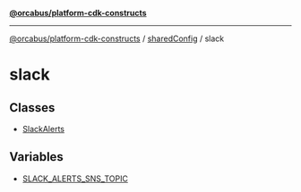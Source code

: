 [**@orcabus/platform-cdk-constructs**](../../../../../README.md)

***

[@orcabus/platform-cdk-constructs](../../../../../README.md) / [sharedConfig](../../README.md) / slack

# slack

## Classes

- [SlackAlerts](classes/SlackAlerts.md)

## Variables

- [SLACK\_ALERTS\_SNS\_TOPIC](variables/SLACK_ALERTS_SNS_TOPIC.md)
